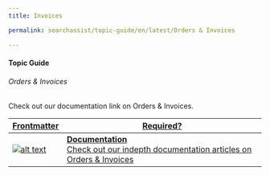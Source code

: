 ```yaml
---
title: Invoices

permalink: searchassist/topic-guide/en/latest/Orders & Invoices

---
```


#### Topic Guide
###### Orders & Invoices

  Check out our documentation link on Orders & Invoices.



<a class="doc-link" target="_blank" href="https://developer.kore.ai/docs/bots/bot-settings/plan-usage/invoices/">
 

| Frontmatter | Required? |
|-------------|-------------|
| ![alt text](images/docIcon.svg "Title") | **Documentation**  <br /> Check out our indepth documentation articles on Orders & Invoices | 


</a>
